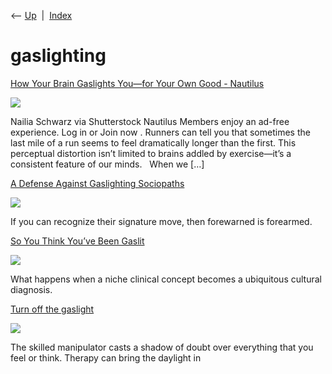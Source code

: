 <div class="nav">

⟵ [Up](index.html)  \|  [Index](index.html)

</div>

# gaslighting

<div class="cards">

<div class="card">

<div class="card-title">

[How Your Brain Gaslights You—for Your Own Good -
Nautilus](https://nautil.us/how-your-brain-gaslights-youfor-your-own-good-235176/?utm_source=fb-naut&utm_medium=organic-social&fbclid=IwY2xjawLLt8FleHRuA2FlbQIxMQABHgzDvq1_NYho0l_oP3YgmA_bSzFzFE3i0yEaW5FZsWzzjGQKRfcvQmrXjDb7_aem_-aQPgdB0ouqifVoBKlUwkA)

</div>

<div class="card-image">

[![](https://assets.nautil.us/sites/3/nautilus/adi7cWcS-4706_daad8d509446c856e52d79f897232876.jpg?auto=compress&fm=pjpg&ixlib=php-3.3.1)](https://nautil.us/how-your-brain-gaslights-youfor-your-own-good-235176/?utm_source=fb-naut&utm_medium=organic-social&fbclid=IwY2xjawLLt8FleHRuA2FlbQIxMQABHgzDvq1_NYho0l_oP3YgmA_bSzFzFE3i0yEaW5FZsWzzjGQKRfcvQmrXjDb7_aem_-aQPgdB0ouqifVoBKlUwkA)

</div>

Nailia Schwarz via Shutterstock Nautilus Members enjoy an ad-free
experience. Log in or Join now . Runners can tell you that sometimes the
last mile of a run seems to feel dramatically longer than the first.
This perceptual distortion isn’t limited to brains addled by
exercise—it’s a consistent feature of our minds.   When we \[…\]

</div>

<div class="card">

<div class="card-title">

[A Defense Against Gaslighting
Sociopaths](https://www.theatlantic.com/ideas/archive/2025/04/darvo-sociopath-gaslighting/682372/?utm_source=feed)

</div>

<div class="card-image">

[![](https://cdn.theatlantic.com/thumbor/YgWI24pgwMKFMbll_wHPpFccQg0=/4x0:2999x1560/1200x625/media/img/mt/2025/04/HowToBuildALife236/original.jpg)](https://www.theatlantic.com/ideas/archive/2025/04/darvo-sociopath-gaslighting/682372/?utm_source=feed)

</div>

If you can recognize their signature move, then forewarned is forearmed.

</div>

<div class="card">

<div class="card-title">

[So You Think You’ve Been
Gaslit](https://www.newyorker.com/magazine/2024/04/08/so-you-think-youve-been-gaslit)

</div>

<div class="card-image">

[![](https://media.newyorker.com/photos/660459dbe54923734231bfe5/16:9/w_1280,c_limit/r44040_rd.jpg)](https://www.newyorker.com/magazine/2024/04/08/so-you-think-youve-been-gaslit)

</div>

What happens when a niche clinical concept becomes a ubiquitous cultural
diagnosis.

</div>

<div class="card">

<div class="card-title">

[Turn off the
gaslight](https://aeon.co/essays/what-gaslighting-does-in-exploiting-trust-therapy-can-repair)

</div>

<div class="card-image">

[![](https://images.aeonmedia.co/images/cb25bc17-c5ad-4a50-a405-e9b8d20a7205/v2-essay-gettyimages-461747479.jpg?width=1200&quality=75&format=auto)](https://aeon.co/essays/what-gaslighting-does-in-exploiting-trust-therapy-can-repair)

</div>

The skilled manipulator casts a shadow of doubt over everything that you
feel or think. Therapy can bring the daylight in

</div>

</div>
